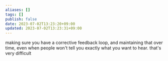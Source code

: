 ```yaml
---
aliases: []
tags: []
publish: false
date: 2023-07-02T13:23:20+09:00
updated: 2023-07-02T13:23:31+09:00
---
```

making sure you have a corrective feedback loop, and maintaining that over time, even when people won't tell you exactly what you want to hear. that's very difficult